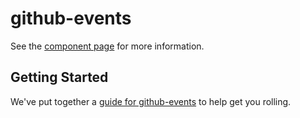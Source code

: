 # github-events

See the [component page](http://Mortega5.github.io/github-events) for more information.

## Getting Started

We've put together a [guide for github-events](http://www.polymer-project.org/docs/start/reusableelements.html) to help get you rolling.
